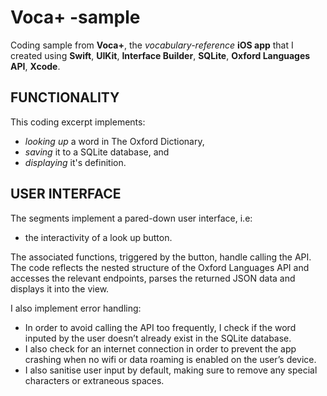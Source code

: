 # Voca+ -sample

Coding sample from **Voca+**, the *vocabulary-reference* **iOS app** that I created using **Swift**, **UIKit**, **Interface Builder**, **SQLite**, **Oxford Languages API**, **Xcode**. 

## FUNCTIONALITY 
This coding excerpt implements:
- *looking up* a word in The Oxford Dictionary, 
- *saving* it to a SQLite database, and
- *displaying* it's definition.

## USER INTERFACE
The segments implement a pared-down user interface, i.e:
- the interactivity of a look up button. 

The associated functions, triggered by the button, handle calling the API. The code reflects the nested structure of the Oxford Languages API and accesses the relevant endpoints, parses the returned JSON data and displays it into the view. 

I also implement error handling:
- In order to avoid calling the API too frequently, I check if the word inputed by the user doesn’t already exist in the SQLite database. 
- I also check for an internet connection in order to prevent the app crashing when no wifi or data roaming is enabled on the user’s device. 
- I also sanitise user input by default, making sure to remove any special characters or extraneous spaces.

